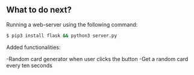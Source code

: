 

## What to do next?

Running a web-server using the following command:

```sh
$ pip3 install flask && python3 server.py
```
Added functionalities:

-Random card generator when user clicks the button
-Get a random card every ten seconds
